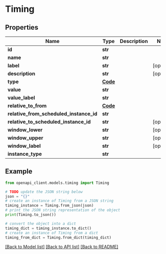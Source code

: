 # Timing


## Properties

Name | Type | Description | Notes
------------ | ------------- | ------------- | -------------
**id** | **str** |  | 
**name** | **str** |  | 
**label** | **str** |  | [optional] 
**description** | **str** |  | [optional] 
**type** | [**Code**](Code.md) |  | 
**value** | **str** |  | 
**value_label** | **str** |  | 
**relative_to_from** | [**Code**](Code.md) |  | 
**relative_from_scheduled_instance_id** | **str** |  | 
**relative_to_scheduled_instance_id** | **str** |  | [optional] 
**window_lower** | **str** |  | [optional] 
**window_upper** | **str** |  | [optional] 
**window_label** | **str** |  | [optional] 
**instance_type** | **str** |  | 

## Example

```python
from openapi_client.models.timing import Timing

# TODO update the JSON string below
json = "{}"
# create an instance of Timing from a JSON string
timing_instance = Timing.from_json(json)
# print the JSON string representation of the object
print(Timing.to_json())

# convert the object into a dict
timing_dict = timing_instance.to_dict()
# create an instance of Timing from a dict
timing_from_dict = Timing.from_dict(timing_dict)
```
[[Back to Model list]](../README.md#documentation-for-models) [[Back to API list]](../README.md#documentation-for-api-endpoints) [[Back to README]](../README.md)


